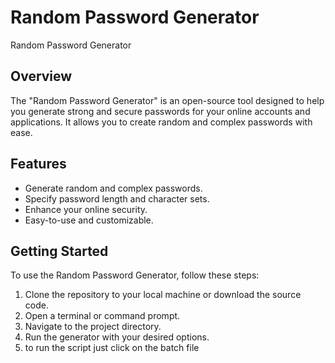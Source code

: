 # Random Password Generator

Random Password Generator

## Overview

The "Random Password Generator" is an open-source tool designed to help you generate strong and secure passwords for your online accounts and applications. It allows you to create random and complex passwords with ease.

## Features

- Generate random and complex passwords.
- Specify password length and character sets.
- Enhance your online security.
- Easy-to-use and customizable.

## Getting Started

To use the Random Password Generator, follow these steps:

1. Clone the repository to your local machine or download the source code.
2. Open a terminal or command prompt.
3. Navigate to the project directory.
4. Run the generator with your desired options.
5. to run the script just click on the batch file
